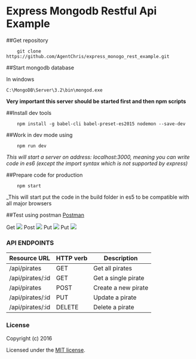 # Express Mongodb Restful Api Example

##Get repository

```
    git clone https://github.com/AgentChris/express_monogo_rest_example.git
```
##Start mongodb database

In windows
```
C:\MongoDB\Server\3.2\bin\mongod.exe
```
**Very important this server should be started first and then npm scripts**


##Install dev tools

```
    npm install -g babel-cli babel-preset-es2015 nodemon --save-dev
```

##Work in dev mode using

```
    npm run dev
```
_This will start a server on address: localhost:3000, meaning you can write code in es6 (except the import syntax which is not supported by express)_

##Prepare code for production

```
    npm start
```
_This will start put the code in the build folder in es5 to be compatible with all major browsers 

##Test using postman
<a href='https://chrome.google.com/webstore/detail/postman/fhbjgbiflinjbdggehcddcbncdddomop?hl=en'>Postman</a>

Get
<img src='http://i.imgur.com/NdVrDOe.png'/>
Post
<img src='http://i.imgur.com/g2BFoAq.png'/>
Put
<img src='http://imgur.com/x55V4Dk.png'/>
Put
<img src='http://imgur.com/DQbXlKj.png'/>

### API ENDPOINTS
<table>
      <thead>
        <tr>
          <th>Resource URL</th>
          <th>HTTP verb</th>
          <th>Description</th>
        </tr>
      </thead>
      <tbody>
        <tr>
          <td>/api/pirates</td>
          <td>GET</td>
          <td>Get all pirates</td>
        </tr>
        <tr>
          <td>/api/pirates/:id</td>
          <td>GET</td>
          <td>Get a single pirate</td>
        </tr>
        <tr>
          <td>/api/pirates</td>
          <td>POST</td>
          <td>Create a new pirate</td>
        </tr>
        <tr>
          <td>/api/pirates/:id</td>
          <td>PUT</td>
          <td>Update a pirate</td>
        </tr>
        <tr>
          <td>/api/pirates/:id</td>
          <td>DELETE</td>
          <td>Delete a pirate</td>
        </tr>
      </tbody>
</table>

### License

Copyright (c) 2016

Licensed under the [MIT license](LICENSE).